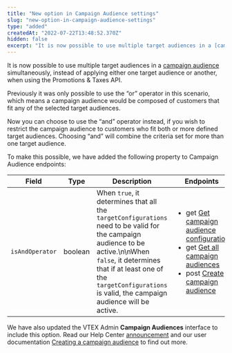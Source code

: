 ```yaml
---
title: "New option in Campaign Audience settings"
slug: "new-option-in-campaign-audience-settings"
type: "added"
createdAt: "2022-07-22T13:48:52.370Z"
hidden: false
excerpt: "It is now possible to use multiple target audiences in a [campaign audience](https://help.vtex.com/en/tutorial/campaign-audiences--3o7lhpNseXY2WmjZO0gQ6m) simultaneously, instead of applying either one target audience or another, when using the Promotions & Taxes API."
---
```

It is now possible to use multiple target audiences in a [campaign audience](https://help.vtex.com/en/tutorial/campaign-audiences--3o7lhpNseXY2WmjZO0gQ6m) simultaneously, instead of applying either one target audience or another, when using the Promotions & Taxes API.

Previously it was only possible to use the “or” operator in this scenario, which means a campaign audience would be composed of customers that fit any of the selected target audiences.

Now you can choose to use the “and” operator instead, if you wish to restrict the campaign audience to customers who fit both or more defined target audiences. Choosing “and” will combine the criteria set for more than one target audience.

To make this possible, we have added the following property to Campaign Audience endpoints:

|Field|Type|Description|Endpoints|
|-----|----|-----------|---------|
|`isAndOperator`|boolean|When `true`, it determines that all the `targetConfigurations` need to be valid for the campaign audience to be active.\n\nWhen `false`, it determines that if at least one of the `targetConfigurations` is valid, the campaign audience will be active.| <ul><li>get [Get campaign audience configuration](https://developers.vtex.com/vtex-rest-api/reference/getcampaignconfiguration)</li> <li>get [Get all campaign audiences](https://developers.vtex.com/vtex-rest-api/reference/getcampaignaudiences)</li> <li>post [Create campaign audience](https://developers.vtex.com/vtex-rest-api/reference/setcampaignconfiguration)</li></ul>

We have also updated the VTEX Admin **Campaign Audiences** interface to include this option. Read our Help Center [announcement](https://help.vtex.com/en/announcements/campaign-promotions-new-option-when-configuring-target-audience--UJOyf1nYJ0xHXl88RytJ5) and our user documentation [Creating a campaign audience](https://help.vtex.com/en/tutorial/creating-campaign-audiences--6cnuDZJzIkIeocewAQQK4K) to find out more.

